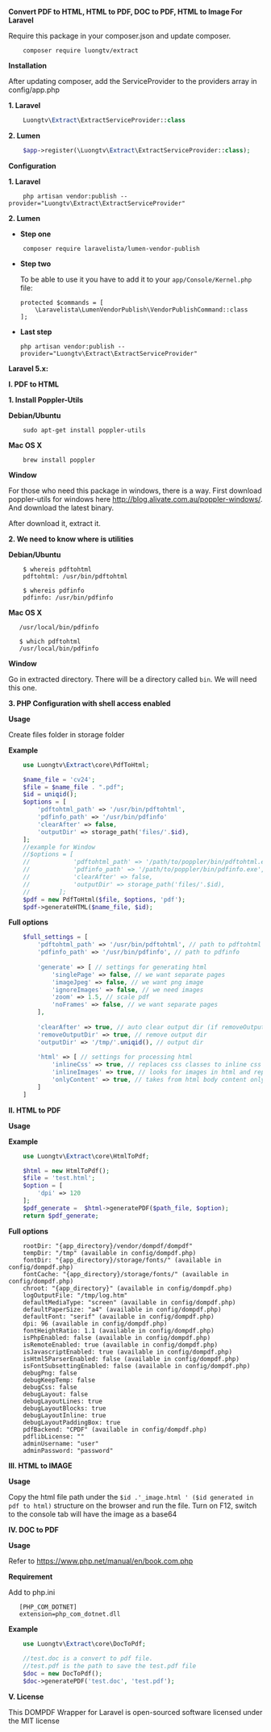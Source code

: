 **Convert PDF to HTML, HTML to PDF, DOC to PDF, HTML to Image For Laravel**

Require this package in your composer.json and update composer.
```
    composer require luongtv/extract
```
**Installation**

After updating composer, add the ServiceProvider to the providers array in config/app.php

**1. Laravel**

```php
    Luongtv\Extract\ExtractServiceProvider::class
```

**2. Lumen**

```php
    $app->register(\Luongtv\Extract\ExtractServiceProvider::class);
```

**Configuration**

**1. Laravel**

```
    php artisan vendor:publish --provider="Luongtv\Extract\ExtractServiceProvider"
```

**2. Lumen**

* **Step one**
```
    composer require laravelista/lumen-vendor-publish
```
* **Step two**

    To be able to use it you have to add it to your ```app/Console/Kernel.php``` file:
    
    ```
    protected $commands = [
        \Laravelista\LumenVendorPublish\VendorPublishCommand::class
    ];
    ```
* **Last step**
    ```
    php artisan vendor:publish --provider="Luongtv\Extract\ExtractServiceProvider"
    ```
**Laravel 5.x:**

**I. PDF to HTML**

**1. Install Poppler-Utils**

**Debian/Ubuntu**
```
    sudo apt-get install poppler-utils
```
**Mac OS X**
```
    brew install poppler
```
**Window**

For those who need this package in windows, there is a way. First download poppler-utils for windows here http://blog.alivate.com.au/poppler-windows/. And download the latest binary.

After download it, extract it.

**2. We need to know where is utilities**

**Debian/Ubuntu**
```
    $ whereis pdftohtml
    pdftohtml: /usr/bin/pdftohtml
    
    $ whereis pdfinfo
    pdfinfo: /usr/bin/pdfinfo
```
**Mac OS X**
```$ which pdfinfo
   /usr/local/bin/pdfinfo
   
   $ which pdftohtml
   /usr/local/bin/pdfinfo
```
**Window**

Go in extracted directory. There will be a directory called ```bin```. We will need this one.

**3. PHP Configuration with shell access enabled**

**Usage**

Create files folder in storage folder

**Example**

```php
    use Luongtv\Extract\core\PdfToHtml;

    $name_file = 'cv24';
    $file = $name_file . ".pdf";
    $id = uniqid();
    $options = [
        'pdftohtml_path' => '/usr/bin/pdftohtml',
        'pdfinfo_path' => '/usr/bin/pdfinfo'
        'clearAfter' => false,
        'outputDir' => storage_path('files/'.$id),
    ];
    //example for Window
    //$options = [
    //            'pdftohtml_path' => '/path/to/poppler/bin/pdftohtml.exe',
    //            'pdfinfo_path' => '/path/to/poppler/bin/pdfinfo.exe',
    //            'clearAfter' => false,
    //            'outputDir' => storage_path('files/'.$id),
    //        ];
    $pdf = new PdfToHtml($file, $options, 'pdf');
    $pdf->generateHTML($name_file, $id);
```
**Full options**

```php
    $full_settings = [
        'pdftohtml_path' => '/usr/bin/pdftohtml', // path to pdftohtml
        'pdfinfo_path' => '/usr/bin/pdfinfo', // path to pdfinfo
    
        'generate' => [ // settings for generating html
            'singlePage' => false, // we want separate pages
            'imageJpeg' => false, // we want png image
            'ignoreImages' => false, // we need images
            'zoom' => 1.5, // scale pdf
            'noFrames' => false, // we want separate pages
        ],
    
        'clearAfter' => true, // auto clear output dir (if removeOutputDir==false then output dir will remain)
        'removeOutputDir' => true, // remove output dir
        'outputDir' => '/tmp/'.uniqid(), // output dir
    
        'html' => [ // settings for processing html
            'inlineCss' => true, // replaces css classes to inline css rules
            'inlineImages' => true, // looks for images in html and replaces the src attribute to base64 hash
            'onlyContent' => true, // takes from html body content only
        ]
    ]
```
**II. HTML to PDF**

**Usage**

**Example**
```php
    use Luongtv\Extract\core\HtmlToPdf;

    $html = new HtmlToPdf();
    $file = 'test.html';
    $option = [
        'dpi' => 120
    ];
    $pdf_generate =  $html->generatePDF($path_file, $option);
    return $pdf_generate;
```

**Full options**

```
    rootDir: "{app_directory}/vendor/dompdf/dompdf"
    tempDir: "/tmp" (available in config/dompdf.php)
    fontDir: "{app_directory}/storage/fonts/" (available in config/dompdf.php)
    fontCache: "{app_directory}/storage/fonts/" (available in config/dompdf.php)
    chroot: "{app_directory}" (available in config/dompdf.php)
    logOutputFile: "/tmp/log.htm"
    defaultMediaType: "screen" (available in config/dompdf.php)
    defaultPaperSize: "a4" (available in config/dompdf.php)
    defaultFont: "serif" (available in config/dompdf.php)
    dpi: 96 (available in config/dompdf.php)
    fontHeightRatio: 1.1 (available in config/dompdf.php)
    isPhpEnabled: false (available in config/dompdf.php)
    isRemoteEnabled: true (available in config/dompdf.php)
    isJavascriptEnabled: true (available in config/dompdf.php)
    isHtml5ParserEnabled: false (available in config/dompdf.php)
    isFontSubsettingEnabled: false (available in config/dompdf.php)
    debugPng: false
    debugKeepTemp: false
    debugCss: false
    debugLayout: false
    debugLayoutLines: true
    debugLayoutBlocks: true
    debugLayoutInline: true
    debugLayoutPaddingBox: true
    pdfBackend: "CPDF" (available in config/dompdf.php)
    pdflibLicense: ""
    adminUsername: "user"
    adminPassword: "password"
```

**III. HTML to IMAGE**

**Usage**

Copy the html file path under the ```$id .'_image.html ' ($id generated in pdf to html)``` structure on the browser and run the file. Turn on F12, switch to the console tab will have the image as a base64

**IV. DOC to PDF**

**Usage**

Refer to https://www.php.net/manual/en/book.com.php

**Requirement**

Add to php.ini

```
   [PHP_COM_DOTNET]
   extension=php_com_dotnet.dll 
```

**Example**

```php
    use Luongtv\Extract\core\DocToPdf;
    
    //test.doc is a convert to pdf file.
    //test.pdf is the path to save the test.pdf file
    $doc = new DocToPdf();
    $doc->generatePDF('test.doc', 'test.pdf');  
```

**V. License**

This DOMPDF Wrapper for Laravel is open-sourced software licensed under the MIT license